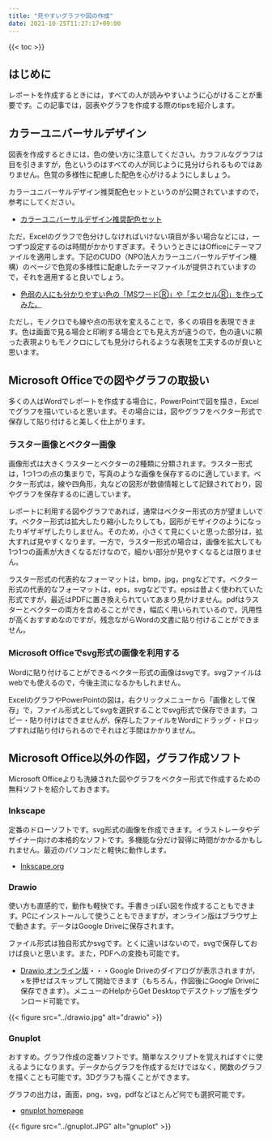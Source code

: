 ```yaml
---
title: "見やすいグラフや図の作成"
date: 2021-10-25T11:27:17+09:00
---
```



{{< toc >}}

## はじめに

レポートを作成するときには，すべての人が読みやすいように心がけることが重要です。この記事では，図表やグラフを作成する際のtipsを紹介します。


## カラーユニバーサルデザイン

図表を作成するときには，色の使い方に注意してください。カラフルなグラフは目を引きますが，色というのはすべての人が同じように見分けられるものではありません。色覚の多様性に配慮した配色を心がけるようにしましょう。

カラーユニバーサルデザイン推奨配色セットというのが公開されていますので，参考にしてください。

- [カラーユニバーサルデザイン推奨配色セット](https://jfly.uni-koeln.de/colorset/)

ただ，Excelのグラフで色分けしなければいけない項目が多い場合などには，一つずつ設定するのは時間がかかりすぎます。そういうときにはOfficeにテーマファイルを適用します。下記のCUDO（NPO法人カラーユニバーサルデザイン機構）のページで色覚の多様性に配慮したテーマファイルが提供されていますので，それを適用すると良いでしょう。

- [色弱の人にも分かりやすい色の「MSワードⓇ」や「エクセルⓇ」を作ってみた。](http://www2.cudo.jp/wp/?p=4966)

ただし，モノクロでも線や点の形状を変えることで，多くの項目を表現できます。色は画面で見る場合と印刷する場合とでも見え方が違うので，色の違いに頼った表現よりもモノクロにしても見分けられるような表現を工夫するのが良いと思います。

## Microsoft Officeでの図やグラフの取扱い

多くの人はWordでレポートを作成する場合に，PowerPointで図を描き，Excelでグラフを描いていると思います。その場合には，図やグラフをベクター形式で保存して貼り付けると美しく仕上がります。


### ラスター画像とベクター画像

画像形式は大きくラスターとベクターの2種類に分類されます。ラスター形式は，1つ1つの点の集まりで，写真のような画像を保存するのに適しています。ベクター形式は，線や四角形，丸などの図形が数値情報として記録されており，図やグラフを保存するのに適しています。

レポートに利用する図やグラフであれば，通常はベクター形式の方が望ましいです。ベクター形式は拡大したり縮小したりしても，図形がモザイクのようになったりギザギザしたりしません。そのため，小さくて見にくいと思った部分は，拡大すれば見やすくなります。一方で，ラスター形式の場合は，画像を拡大しても1つ1つの画素が大きくなるだけなので，細かい部分が見やすくなるとは限りません。

ラスター形式の代表的なフォーマットは，bmp，jpg，pngなどです。ベクター形式の代表的なフォーマットは，eps，svgなどです。epsは昔よく使われていた形式ですが，最近はPDFに置き換えられていてあまり見かけません。pdfはラスターとベクターの両方を含めることができ，幅広く用いられているので，汎用性が高くおすすめなのですが，残念ながらWordの文書に貼り付けることができません。
　
### Microsoft Officeでsvg形式の画像を利用する

Wordに貼り付けることができるベクター形式の画像はsvgです。svgファイルはwebでも使えるので，今後主流になるかもしれません。

ExcelのグラフやPowerPointの図は，右クリックメニューから「画像として保存」で，ファイル形式としてsvgを選択することでsvg形式で保存できます。コピー・貼り付けはできませんが，保存したファイルをWordにドラッグ・ドロップすれば貼り付けられるのでそれほど手間はかかりません。

## Microsoft Office以外の作図，グラフ作成ソフト

Microsoft Officeよりも洗練された図やグラフをベクター形式で作成するための無料ソフトを紹介しておきます。


### Inkscape

定番のドローソフトです。svg形式の画像を作成できます。イラストレータやデザイナー向けの本格的なソフトです。多機能な分だけ習得に時間がかかるかもしれません。最近のパソコンだと軽快に動作します。

- [Inkscape.org](https://inkscape.org/ja/)

### Drawio

使い方も直感的で，動作も軽快です。手書きっぽい図を作成することもできます。PCにインストールして使うこともできますが，オンライン版はブラウザ上で動きます。データはGoogle Driveに保存されます。

ファイル形式は独自形式かsvgです。とくに違いはないので，svgで保存しておけば良いと思います。また，PDFへの変換も可能です。

- [Drawio オンライン版](https://app.diagrams.net/)・・・Google Driveのダイアログが表示されますが，×を押せばスキップして開始できます（もちろん，作図後にGoogle Driveに保存できます）。メニューのHelpからGet Desktopでデスクトップ版をダウンロード可能です。

{{< figure src="../drawio.jpg" alt="drawio" >}}


### Gnuplot

おすすめ。グラフ作成の定番ソフトです。簡単なスクリプトを覚えればすぐに使えるようになります。データからグラフを作成するだけではなく，関数のグラフを描くことも可能です。3Dグラフも描くことができます。

グラフの出力は，画面，png，svg，pdfなどほとんど何でも選択可能です。

- [gnuplot homepage](http://www.gnuplot.info/)

{{< figure src="../gnuplot.JPG" alt="gnuplot" >}}